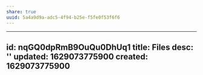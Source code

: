 ```yaml
---
share: true
uuid: 5a4a9d9a-adc5-4f94-b25e-f5fe0f53f6f6
---
```

---
id: nqGQ0dpRmB9OuQu0DhUq1
title: Files
desc: ''
updated: 1629073775900
created: 1629073775900
---

